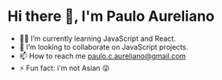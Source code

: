 # Hi there 👋, I'm Paulo Aureliano 

- 👨‍💻 I’m currently learning JavaScript and React.
- 👯 I’m looking to collaborate on JavaScript projects.
- 📫 How to reach me paulo.c.aureliano@gmail.com
- ⚡ Fun fact: i'm not Asian 😜
